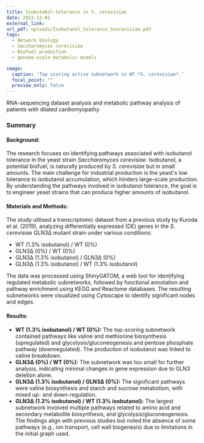 ```yaml
---
title: Isobutabol-tolerance in S. cerevisiae
date: 2022-11-01
external_link: 
url_pdf: uploads/Isobutanol_tolerance_Scerevisiae.pdf
tags:
  - Network biology
  - Saccharomyces cerevisiae
  - Biofuel production
  - genome-scale metabolic models

image:
  caption: 'Top scoring active subnetwork in WT *S. cerevisiae*.'
  focal_point: ""
  preview_only: false
---
```


RNA-sequencing dataset analysis and metabolic pathway analysis of patients with dilated cardiomyopathy

### Summary
  
#### **Background:**
The research focuses on identifying pathways associated with isobutanol tolerance in the yeast strain *Saccharomyces cerevisiae*. Isobutanol, a potential biofuel, is naturally produced by *S. cerevisiae* but in small amounts. The main challenge for industrial production is the yeast's low tolerance to isobutanol accumulation, which hinders large-scale production. By understanding the pathways involved in isobutanol tolerance, the goal is to engineer yeast strains that can produce higher amounts of isobutanol.

#### **Materials and Methods:**
The study utilised a transcriptomic dataset from a previous study by Kuroda et al. (2019), analyzing differentially expressed (DE) genes in the *S. cerevisiae* GLN3∆ mutant strain under various conditions:
- WT (1.3% isobutanol) / WT (0%)
- GLN3∆ (0%) / WT (0%)
- GLN3∆ (1.3% isobutanol) / GLN3∆ (0%)
- GLN3∆ (1.3% isobutanol) / WT (1.3% isobutanol)

The data was processed using ShinyGATOM, a web tool for identifying regulated metabolic subnetworks, followed by functional annotation and pathway enrichment using KEGG and Reactome databases. The resulting subnetworks were visualized using Cytoscape to identify significant nodes and edges.

#### **Results:**
- **WT (1.3% isobutanol) / WT (0%):** The top-scoring subnetwork contained pathways like valine and methionine biosynthesis (upregulated) and glycolysis/gluconeogenesis and pentose phosphate pathway (downregulated). The production of isobutanol was linked to valine breakdown.
- **GLN3∆ (0%) / WT (0%):** The subnetwork was too small for further analysis, indicating minimal changes in gene expression due to GLN3 deletion alone.
- **GLN3∆ (1.3% isobutanol) / GLN3∆ (0%):** The significant pathways were valine biosynthesis and starch and sucrose metabolism, with mixed up- and down-regulation.
- **GLN3∆ (1.3% isobutanol) / WT (1.3% isobutanol):** The largest subnetwork involved multiple pathways related to amino acid and secondary metabolite biosynthesis, and glycolysis/gluconeogenesis. The findings align with previous studies but noted the absence of some pathways (e.g., ion transport, cell wall biogenesis) due to limitations in the initial graph used.

